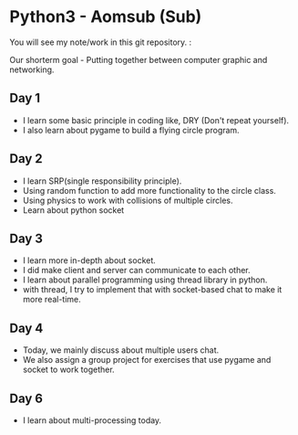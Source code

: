 # Python3 - Aomsub (Sub)
You will see my note/work in this git repository. :

Our shorterm goal - Putting together between computer graphic and networking.

## Day 1
- I learn some basic principle in coding like, DRY (Don't repeat yourself).
- I also learn about pygame to build a flying circle program.

## Day 2
- I learn SRP(single responsibility principle).
- Using random function to add more functionality to the circle class.
- Using physics to work with collisions of multiple circles.
- Learn about python socket

## Day 3
- I learn more in-depth about socket.
- I did make client and server can communicate to each other.
- I learn about parallel programming using thread library in python.
- with thread, I try to implement that with socket-based chat to make it more real-time.

## Day 4
- Today, we mainly discuss about multiple users chat.
- We also assign a group project for exercises that use pygame and socket to work together.


## Day 6
- I learn about multi-processing today.